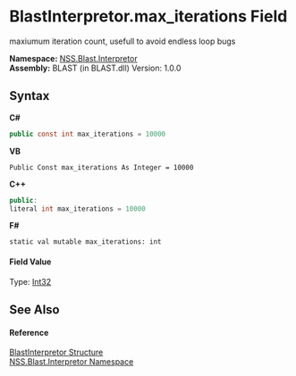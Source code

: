 # BlastInterpretor.max_iterations Field
 

maxiumum iteration count, usefull to avoid endless loop bugs

**Namespace:**&nbsp;<a href="bc1962ef-fc17-4dde-e64c-a350d8f217aa.md">NSS.Blast.Interpretor</a><br />**Assembly:**&nbsp;BLAST (in BLAST.dll) Version: 1.0.0

## Syntax

**C#**<br />
``` C#
public const int max_iterations = 10000
```

**VB**<br />
``` VB
Public Const max_iterations As Integer = 10000
```

**C++**<br />
``` C++
public:
literal int max_iterations = 10000
```

**F#**<br />
``` F#
static val mutable max_iterations: int
```


#### Field Value
Type: <a href="https://docs.microsoft.com/dotnet/api/system.int32" target="_blank" rel="noopener noreferrer">Int32</a>

## See Also


#### Reference
<a href="4de5bd5a-f1bd-8188-7356-ab8a45b847d4.md">BlastInterpretor Structure</a><br /><a href="bc1962ef-fc17-4dde-e64c-a350d8f217aa.md">NSS.Blast.Interpretor Namespace</a><br />